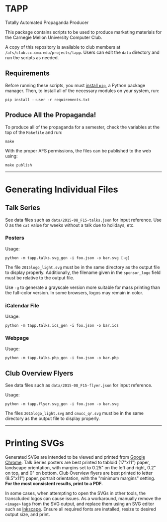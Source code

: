# TAPP
Totally Automated Propaganda Producer

This package contains scripts to be used to produce marketing materials for the
Carnegie Mellon University Computer Club.

A copy of this repository is available to club members at
`/afs/club.cc.cmu.edu/projects/tapp`.
Users can edit the `data` directory and run the scripts as needed.

## Requirements

Before running these scripts, you must [install `pip`](https://pip.pypa.io/en/latest/installing.html),
a Python package manager.  Then, to install all of the necessary modules on your system, run:

    pip install --user -r requirements.txt

## Produce All the Propaganda!

To produce all of the propaganda for a semester,
check the variables at the top of the `Makefile` and run:

    make

With the proper AFS permissions, the files can be published to the web using:

    make publish

----

# Generating Individual Files

## Talk Series

See data files such as `data/2015-08_F15-talks.json` for input reference.
Use 0 as the `cat` value for weeks without a talk due to holidays, etc.

### Posters

Usage:

    python -m tapp.talks.svg_gen -i foo.json -o bar.svg [-g]

The file `2015logo_light.svg` must be in the same directory as the output file
to display properly.  Additionally, the filename given in the `sponsor_logo`
field must be relative to the output file.

Use `-g` to generate a grayscale version more suitable for mass printing
than the full-color version.  In some browsers, logos may remain in color.

### iCalendar File

Usage:

    python -m tapp.talks.ics_gen -i foo.json -o bar.ics

### Webpage

Usage:

    python -m tapp.talks.php_gen -i foo.json -o bar.php

## Club Overview Flyers

See data files such as `data/2015-08_F15-flyer.json` for input reference.

Usage:

    python -m tapp.flyer.svg_gen -i foo.json -o bar.svg

The files `2015logo_light.svg` and `cmucc_qr.svg` must be in the same directory
as the output file to display properly.

----

# Printing SVGs

Generated SVGs are intended to be viewed and printed from [Google
Chrome](https://www.google.com/chrome/browser/).  Talk Series posters are best
printed to tabloid (17"x11") paper, landscape orientation, with margins set to
0.25" on the left and right, 0.2" on top, and 0" on bottom.  Club Overview
flyers are best printed to letter (8.5"x11") paper, portrait orientation, with
the "minimum margins" setting.  **For the most consistent results, print to a
PDF.**

In some cases, when attempting to open the SVGs in other tools, the transcluded logos
can cause issues.  As a workaround, manually remove the `<image>` tags from the
SVG output, and replace them using an SVG editor such as
[Inkscape](http://www.inkscape.org/en/).  Ensure all required fonts are
installed, resize to desired output size, and print.

